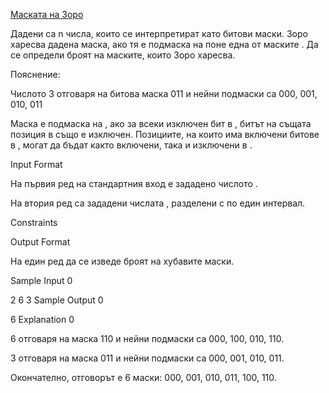 [Маската на Зоро](https://www.hackerrank.com/contests/sda-hw-7-2022/challenges/zoros-mask)

Дадени са n числа, които се интерпретират като битови маски. Зоро харесва дадена маска, ако тя е подмаска на поне една от маските . Да се определи броят на маските, които Зоро харесва.

Пояснение:

Числото 3 отговаря на битова маска 011 и нейни подмаски са 000, 001, 010, 011

Маска  е подмаска на , ако за всеки изключен бит в , битът на същата позиция в  също е изключен. Позициите, на които има включени битове в , могат да бъдат както включени, така и изключени в .

Input Format

На първия ред на стандартния вход е зададено числото .

На втория ред са зададени числата , разделени с по един интервал.

Constraints



Output Format

На един ред да се изведе броят на хубавите маски.

Sample Input 0

2
6 3
Sample Output 0

6
Explanation 0

6 отговаря на маска 110 и нейни подмаски са 000, 100, 010, 110.

3 отговаря на маска 011 и нейни подмаски са 000, 001, 010, 011.

Окончателно, отговорът е 6 маски: 000, 001, 010, 011, 100, 110.